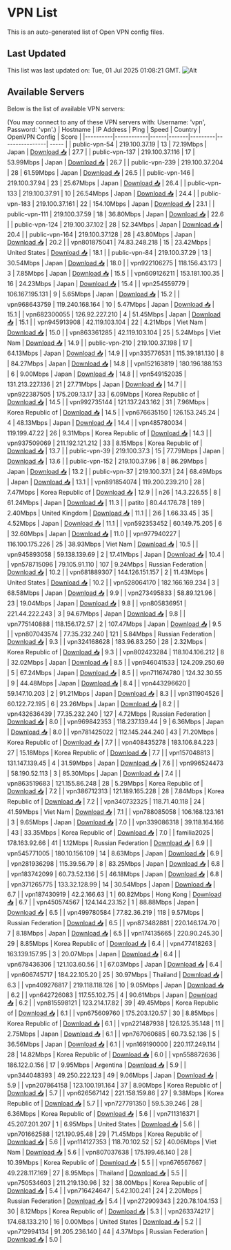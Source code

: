 # VPN List

This is an auto-generated list of Open VPN config files.

## Last Updated

This list was last updated on: Tue, 01 Jul 2025 01:08:21 GMT.
![Alt](https://repobeats.axiom.co/api/embed/186b98318ef1479477931607c1ad7d823f12451f.svg "Repobeats analytics image")

## Available Servers

Below is the list of available VPN servers:

(You may connect to any of these VPN servers with: Username: 'vpn', Password: 'vpn'.)
| Hostname | IP Address | Ping | Speed | Country | OpenVPN Config | Score |
|----------|------------|------|-------|---------|----------------| ----- |
| public-vpn-54 | 219.100.37.19 | 13 | 72.19Mbps | Japan | [Download 📥](./configs/server_0_JP.ovpn) | 27.7 |
| public-vpn-137 | 219.100.37.116 | 17 | 53.99Mbps | Japan | [Download 📥](./configs/server_1_JP.ovpn) | 26.7 |
| public-vpn-239 | 219.100.37.204 | 28 | 61.59Mbps | Japan | [Download 📥](./configs/server_2_JP.ovpn) | 26.5 |
| public-vpn-146 | 219.100.37.94 | 23 | 25.67Mbps | Japan | [Download 📥](./configs/server_3_JP.ovpn) | 26.4 |
| public-vpn-133 | 219.100.37.91 | 10 | 26.54Mbps | Japan | [Download 📥](./configs/server_4_JP.ovpn) | 24.4 |
| public-vpn-183 | 219.100.37.161 | 22 | 154.10Mbps | Japan | [Download 📥](./configs/server_5_JP.ovpn) | 23.1 |
| public-vpn-111 | 219.100.37.59 | 18 | 36.80Mbps | Japan | [Download 📥](./configs/server_6_JP.ovpn) | 22.6 |
| public-vpn-124 | 219.100.37.102 | 28 | 52.34Mbps | Japan | [Download 📥](./configs/server_7_JP.ovpn) | 20.4 |
| public-vpn-164 | 219.100.37.128 | 28 | 43.80Mbps | Japan | [Download 📥](./configs/server_8_JP.ovpn) | 20.2 |
| vpn801875041 | 74.83.248.218 | 15 | 23.42Mbps | United States | [Download 📥](./configs/server_9_US.ovpn) | 18.1 |
| public-vpn-84 | 219.100.37.29 | 13 | 30.54Mbps | Japan | [Download 📥](./configs/server_10_JP.ovpn) | 18.0 |
| vpn922106275 | 118.156.43.173 | 3 | 7.85Mbps | Japan | [Download 📥](./configs/server_11_JP.ovpn) | 15.5 |
| vpn609126211 | 153.181.100.35 | 16 | 24.23Mbps | Japan | [Download 📥](./configs/server_12_JP.ovpn) | 15.4 |
| vpn254559779 | 106.167.195.131 | 9 | 5.65Mbps | Japan | [Download 📥](./configs/server_13_JP.ovpn) | 15.2 |
| vpn968643759 | 119.240.168.164 | 10 | 5.47Mbps | Japan | [Download 📥](./configs/server_14_JP.ovpn) | 15.1 |
| vpn682300055 | 126.92.227.210 | 4 | 51.45Mbps | Japan | [Download 📥](./configs/server_15_JP.ovpn) | 15.1 |
| vpn945913908 | 42.119.103.104 | 22 | 4.21Mbps | Viet Nam | [Download 📥](./configs/server_16_VN.ovpn) | 15.0 |
| vpn863361285 | 42.119.103.104 | 25 | 5.24Mbps | Viet Nam | [Download 📥](./configs/server_17_VN.ovpn) | 14.9 |
| public-vpn-210 | 219.100.37.198 | 17 | 64.13Mbps | Japan | [Download 📥](./configs/server_18_JP.ovpn) | 14.9 |
| vpn335776531 | 115.39.181.130 | 8 | 84.27Mbps | Japan | [Download 📥](./configs/server_19_JP.ovpn) | 14.8 |
| vpn152163819 | 180.196.188.153 | 6 | 9.00Mbps | Japan | [Download 📥](./configs/server_20_JP.ovpn) | 14.8 |
| vpn549152035 | 131.213.227.136 | 21 | 27.71Mbps | Japan | [Download 📥](./configs/server_21_JP.ovpn) | 14.7 |
| vpn922387505 | 175.209.13.17 | 33 | 6.09Mbps | Korea Republic of | [Download 📥](./configs/server_22_KR.ovpn) | 14.5 |
| vpn992735144 | 121.137.243.162 | 31 | 7.96Mbps | Korea Republic of | [Download 📥](./configs/server_23_KR.ovpn) | 14.5 |
| vpn676635150 | 126.153.245.24 | 4 | 48.13Mbps | Japan | [Download 📥](./configs/server_24_JP.ovpn) | 14.4 |
| vpn485780034 | 119.199.47.22 | 26 | 9.31Mbps | Korea Republic of | [Download 📥](./configs/server_25_KR.ovpn) | 14.3 |
| vpn937509069 | 211.192.121.212 | 33 | 8.15Mbps | Korea Republic of | [Download 📥](./configs/server_26_KR.ovpn) | 13.7 |
| public-vpn-39 | 219.100.37.3 | 15 | 77.79Mbps | Japan | [Download 📥](./configs/server_27_JP.ovpn) | 13.6 |
| public-vpn-152 | 219.100.37.96 | 8 | 86.29Mbps | Japan | [Download 📥](./configs/server_28_JP.ovpn) | 13.2 |
| public-vpn-37 | 219.100.37.1 | 24 | 68.49Mbps | Japan | [Download 📥](./configs/server_29_JP.ovpn) | 13.1 |
| vpn891854074 | 119.200.239.210 | 28 | 7.47Mbps | Korea Republic of | [Download 📥](./configs/server_30_KR.ovpn) | 12.9 |
| n26 | 14.3.226.55 | 8 | 61.24Mbps | Japan | [Download 📥](./configs/server_31_JP.ovpn) | 11.3 |
| patito | 80.44.176.78 | 189 | 2.40Mbps | United Kingdom | [Download 📥](./configs/server_32_GB.ovpn) | 11.1 |
| 2i6 | 1.66.33.45 | 35 | 4.52Mbps | Japan | [Download 📥](./configs/server_33_JP.ovpn) | 11.1 |
| vpn592353452 | 60.149.75.205 | 6 | 32.60Mbps | Japan | [Download 📥](./configs/server_34_JP.ovpn) | 11.0 |
| vpn977940227 | 116.100.175.226 | 25 | 38.93Mbps | Viet Nam | [Download 📥](./configs/server_35_VN.ovpn) | 10.5 |
| vpn945893058 | 59.138.139.69 | 2 | 17.41Mbps | Japan | [Download 📥](./configs/server_36_JP.ovpn) | 10.4 |
| vpn578715096 | 79.105.91.110 | 107 | 9.24Mbps | Russian Federation | [Download 📥](./configs/server_37_RU.ovpn) | 10.2 |
| vpn681889307 | 144.126.151.157 | 2 | 11.43Mbps | United States | [Download 📥](./configs/server_38_US.ovpn) | 10.2 |
| vpn528064170 | 182.166.169.234 | 3 | 68.58Mbps | Japan | [Download 📥](./configs/server_39_JP.ovpn) | 9.9 |
| vpn273495833 | 58.89.121.96 | 23 | 19.04Mbps | Japan | [Download 📥](./configs/server_40_JP.ovpn) | 9.8 |
| vpn805836951 | 221.44.222.243 | 3 | 94.67Mbps | Japan | [Download 📥](./configs/server_41_JP.ovpn) | 9.8 |
| vpn775140888 | 118.156.172.57 | 2 | 107.47Mbps | Japan | [Download 📥](./configs/server_42_JP.ovpn) | 9.5 |
| vpn807043574 | 77.35.232.240 | 121 | 5.84Mbps | Russian Federation | [Download 📥](./configs/server_43_RU.ovpn) | 9.3 |
| vpn324168628 | 183.96.83.250 | 28 | 2.32Mbps | Korea Republic of | [Download 📥](./configs/server_44_KR.ovpn) | 9.3 |
| vpn802423284 | 118.104.106.212 | 8 | 32.02Mbps | Japan | [Download 📥](./configs/server_45_JP.ovpn) | 8.5 |
| vpn946041533 | 124.209.250.69 | 5 | 67.24Mbps | Japan | [Download 📥](./configs/server_46_JP.ovpn) | 8.5 |
| vpn711674780 | 124.32.30.55 | 9 | 44.48Mbps | Japan | [Download 📥](./configs/server_47_JP.ovpn) | 8.4 |
| vpn443296620 | 59.147.10.203 | 2 | 91.21Mbps | Japan | [Download 📥](./configs/server_48_JP.ovpn) | 8.3 |
| vpn311904526 | 60.122.72.195 | 6 | 23.26Mbps | Japan | [Download 📥](./configs/server_49_JP.ovpn) | 8.2 |
| vpn432636439 | 77.35.232.240 | 127 | 4.72Mbps | Russian Federation | [Download 📥](./configs/server_50_RU.ovpn) | 8.0 |
| vpn969842353 | 118.237.139.44 | 9 | 6.36Mbps | Japan | [Download 📥](./configs/server_51_JP.ovpn) | 8.0 |
| vpn781425022 | 112.145.244.240 | 43 | 71.20Mbps | Korea Republic of | [Download 📥](./configs/server_52_KR.ovpn) | 7.7 |
| vpn408435278 | 183.106.84.223 | 27 | 15.18Mbps | Korea Republic of | [Download 📥](./configs/server_53_KR.ovpn) | 7.7 |
| vpn157048813 | 131.147.139.45 | 4 | 31.59Mbps | Japan | [Download 📥](./configs/server_54_JP.ovpn) | 7.6 |
| vpn996524473 | 58.190.52.113 | 3 | 85.30Mbps | Japan | [Download 📥](./configs/server_55_JP.ovpn) | 7.4 |
| vpn863519683 | 121.155.86.248 | 28 | 5.29Mbps | Korea Republic of | [Download 📥](./configs/server_56_KR.ovpn) | 7.2 |
| vpn386712313 | 121.189.165.228 | 28 | 7.84Mbps | Korea Republic of | [Download 📥](./configs/server_57_KR.ovpn) | 7.2 |
| vpn340732325 | 118.71.40.118 | 24 | 41.59Mbps | Viet Nam | [Download 📥](./configs/server_58_VN.ovpn) | 7.1 |
| vpn788085058 | 106.168.123.161 | 3 | 9.65Mbps | Japan | [Download 📥](./configs/server_59_JP.ovpn) | 7.0 |
| vpn339086318 | 39.118.164.166 | 43 | 33.35Mbps | Korea Republic of | [Download 📥](./configs/server_60_KR.ovpn) | 7.0 |
| familia2025 | 178.163.92.66 | 41 | 1.12Mbps | Russian Federation | [Download 📥](./configs/server_61_RU.ovpn) | 6.9 |
| vpn545771005 | 180.10.156.109 | 14 | 8.63Mbps | Japan | [Download 📥](./configs/server_62_JP.ovpn) | 6.9 |
| vpn281936298 | 115.39.56.79 | 8 | 83.25Mbps | Japan | [Download 📥](./configs/server_63_JP.ovpn) | 6.8 |
| vpn183742099 | 60.73.52.136 | 5 | 46.18Mbps | Japan | [Download 📥](./configs/server_64_JP.ovpn) | 6.8 |
| vpn371265775 | 133.32.128.99 | 14 | 30.54Mbps | Japan | [Download 📥](./configs/server_65_JP.ovpn) | 6.7 |
| vpn187430919 | 42.2.166.63 | 1 | 60.82Mbps | Hong Kong | [Download 📥](./configs/server_66_HK.ovpn) | 6.7 |
| vpn450574567 | 124.144.23.152 | 1 | 88.88Mbps | Japan | [Download 📥](./configs/server_67_JP.ovpn) | 6.5 |
| vpn499780584 | 77.82.36.219 | 118 | 9.57Mbps | Russian Federation | [Download 📥](./configs/server_68_RU.ovpn) | 6.5 |
| vpn873482881 | 220.146.174.70 | 7 | 8.18Mbps | Japan | [Download 📥](./configs/server_69_JP.ovpn) | 6.5 |
| vpn174135665 | 220.90.245.30 | 29 | 8.85Mbps | Korea Republic of | [Download 📥](./configs/server_70_KR.ovpn) | 6.4 |
| vpn477418263 | 163.139.157.95 | 3 | 20.07Mbps | Japan | [Download 📥](./configs/server_71_JP.ovpn) | 6.4 |
| vpn678436306 | 121.103.60.56 | 1 | 67.03Mbps | Japan | [Download 📥](./configs/server_72_JP.ovpn) | 6.4 |
| vpn606745717 | 184.22.105.20 | 25 | 30.97Mbps | Thailand | [Download 📥](./configs/server_73_TH.ovpn) | 6.3 |
| vpn409276817 | 219.118.118.126 | 10 | 9.05Mbps | Japan | [Download 📥](./configs/server_74_JP.ovpn) | 6.2 |
| vpn642726083 | 117.55.102.75 | 4 | 90.61Mbps | Japan | [Download 📥](./configs/server_75_JP.ovpn) | 6.2 |
| vpn815598121 | 123.214.17.82 | 39 | 49.45Mbps | Korea Republic of | [Download 📥](./configs/server_76_KR.ovpn) | 6.1 |
| vpn675609760 | 175.203.120.57 | 30 | 8.85Mbps | Korea Republic of | [Download 📥](./configs/server_77_KR.ovpn) | 6.1 |
| vpn221487938 | 126.125.35.148 | 11 | 2.75Mbps | Japan | [Download 📥](./configs/server_78_JP.ovpn) | 6.1 |
| vpn767060685 | 60.73.52.136 | 5 | 36.56Mbps | Japan | [Download 📥](./configs/server_79_JP.ovpn) | 6.1 |
| vpn169190000 | 220.117.249.114 | 28 | 14.82Mbps | Korea Republic of | [Download 📥](./configs/server_80_KR.ovpn) | 6.0 |
| vpn558872636 | 186.122.0.156 | 17 | 9.95Mbps | Argentina | [Download 📥](./configs/server_81_AR.ovpn) | 5.9 |
| vpn344048393 | 49.250.222.123 | 49 | 9.06Mbps | Japan | [Download 📥](./configs/server_82_JP.ovpn) | 5.9 |
| vpn207864158 | 123.100.191.164 | 37 | 8.90Mbps | Korea Republic of | [Download 📥](./configs/server_83_KR.ovpn) | 5.7 |
| vpn626567142 | 221.158.159.86 | 27 | 9.38Mbps | Korea Republic of | [Download 📥](./configs/server_84_KR.ovpn) | 5.7 |
| vpn727791350 | 59.5.39.246 | 28 | 6.36Mbps | Korea Republic of | [Download 📥](./configs/server_85_KR.ovpn) | 5.6 |
| vpn711316371 | 45.207.201.207 | 1 | 6.95Mbps | United States | [Download 📥](./configs/server_86_US.ovpn) | 5.6 |
| vpn701662588 | 121.190.95.48 | 29 | 71.45Mbps | Korea Republic of | [Download 📥](./configs/server_87_KR.ovpn) | 5.6 |
| vpn114127353 | 118.70.102.52 | 52 | 40.06Mbps | Viet Nam | [Download 📥](./configs/server_88_VN.ovpn) | 5.6 |
| vpn807037638 | 175.199.46.140 | 28 | 10.39Mbps | Korea Republic of | [Download 📥](./configs/server_89_KR.ovpn) | 5.5 |
| vpn676567667 | 49.228.117.169 | 27 | 8.95Mbps | Thailand | [Download 📥](./configs/server_90_TH.ovpn) | 5.5 |
| vpn750534603 | 211.219.130.96 | 32 | 38.00Mbps | Korea Republic of | [Download 📥](./configs/server_91_KR.ovpn) | 5.4 |
| vpn716424647 | 5.42.100.241 | 24 | 2.20Mbps | Russian Federation | [Download 📥](./configs/server_92_RU.ovpn) | 5.4 |
| vpn272909343 | 220.78.104.153 | 30 | 8.12Mbps | Korea Republic of | [Download 📥](./configs/server_93_KR.ovpn) | 5.3 |
| vpn263374217 | 174.68.133.210 | 16 | 0.00Mbps | United States | [Download 📥](./configs/server_94_US.ovpn) | 5.2 |
| vpn712994134 | 91.205.236.140 | 44 | 4.37Mbps | Russian Federation | [Download 📥](./configs/server_95_RU.ovpn) | 5.0 |
